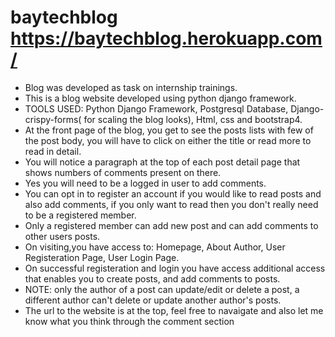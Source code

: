 # baytechblog   https://baytechblog.herokuapp.com/
* Blog was developed as task on internship trainings.
* This is a blog website developed using python django framework.
* TOOLS USED: Python Django Framework, Postgresql Database, Django-crispy-forms( for scaling the blog looks), Html, css and bootstrap4.
* At the front page of the blog, you get to see the posts lists with few of the post body, you will have to click on either the title or read more to read in detail. 
* You will notice a paragraph at the top of each post detail page that shows numbers of comments present on there.
* Yes you will need to be a logged in user to add comments. 
* You can opt in to register an account if you would like to read posts and also add comments, if you only want to read then you don't really need to be a registered member. 
* Only a registered member can add new post and can add comments to other users posts. 
* On visiting,you have access to: Homepage, About Author, User Registeration Page, User Login Page. 
* On successful registeration and login you have access additional access that enables you to create posts, and add comments to posts. 
* NOTE: only the author of a post can update/edit or delete a post, a different author can't delete or update another author's posts.
* The url to the website is at the top, feel free to navaigate and also let me know what you think through the comment section
